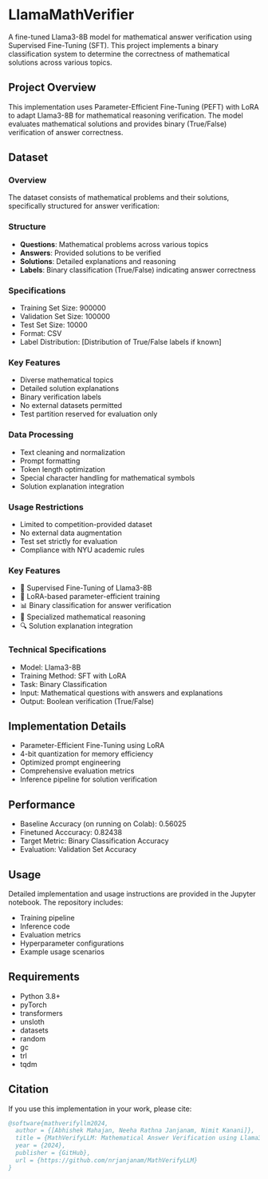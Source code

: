 # LlamaMathVerifier

A fine-tuned Llama3-8B model for mathematical answer verification using Supervised Fine-Tuning (SFT). This project implements a binary classification system to determine the correctness of mathematical solutions across various topics.

## Project Overview

This implementation uses Parameter-Efficient Fine-Tuning (PEFT) with LoRA to adapt Llama3-8B for mathematical reasoning verification. The model evaluates mathematical solutions and provides binary (True/False) verification of answer correctness.

## Dataset

### Overview
The dataset consists of mathematical problems and their solutions, specifically structured for answer verification:

### Structure
- **Questions**: Mathematical problems across various topics
- **Answers**: Provided solutions to be verified
- **Solutions**: Detailed explanations and reasoning
- **Labels**: Binary classification (True/False) indicating answer correctness

### Specifications
- Training Set Size: 900000
- Validation Set Size: 100000
- Test Set Size: 10000
- Format: CSV
- Label Distribution: [Distribution of True/False labels if known]

### Key Features
- Diverse mathematical topics
- Detailed solution explanations
- Binary verification labels
- No external datasets permitted
- Test partition reserved for evaluation only

### Data Processing
- Text cleaning and normalization
- Prompt formatting
- Token length optimization
- Special character handling for mathematical symbols
- Solution explanation integration

### Usage Restrictions
- Limited to competition-provided dataset
- No external data augmentation
- Test set strictly for evaluation
- Compliance with NYU academic rules

### Key Features
- 🚀 Supervised Fine-Tuning of Llama3-8B
- 🔧 LoRA-based parameter-efficient training
- 📊 Binary classification for answer verification
- 🧮 Specialized mathematical reasoning
- 🔍 Solution explanation integration

### Technical Specifications
- Model: Llama3-8B
- Training Method: SFT with LoRA
- Task: Binary Classification
- Input: Mathematical questions with answers and explanations
- Output: Boolean verification (True/False)

## Implementation Details

- Parameter-Efficient Fine-Tuning using LoRA
- 4-bit quantization for memory efficiency
- Optimized prompt engineering
- Comprehensive evaluation metrics
- Inference pipeline for solution verification

## Performance

- Baseline Accuracy (on running on Colab): 0.56025
- Finetuned Acccuracy: 0.82438
- Target Metric: Binary Classification Accuracy
- Evaluation: Validation Set Accuracy

## Usage

Detailed implementation and usage instructions are provided in the Jupyter notebook. The repository includes:
- Training pipeline
- Inference code
- Evaluation metrics
- Hyperparameter configurations
- Example usage scenarios

## Requirements

- Python 3.8+
- pyTorch
- transformers
- unsloth
- datasets
- random
- gc
- trl
- tqdm

## Citation

If you use this implementation in your work, please cite:

```bibtex
@software{mathverifyllm2024,
  author = {[Abhishek Mahajan, Neeha Rathna Janjanam, Nimit Kanani]},
  title = {MathVerifyLLM: Mathematical Answer Verification using Llama3-8B},
  year = {2024},
  publisher = {GitHub},
  url = {https://github.com/nrjanjanam/MathVerifyLLM}
}
